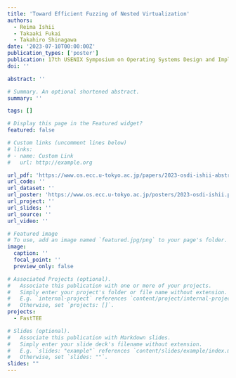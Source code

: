 ```yaml
---
title: 'Toward Efficient Fuzzing of Nested Virtualization'
authors:
  - Reima Ishii
  - Takaaki Fukai
  - Takahiro Shinagawa
date: '2023-07-10T00:00:00Z'
publication_types: ['poster']
publication: 17th USENIX Symposium on Operating Systems Design and Implementation (OSDI 2023) (Poster)
doi: ''

abstract: ''

# Summary. An optional shortened abstract.
summary: ''

tags: []

# Display this page in the Featured widget?
featured: false

# Custom links (uncomment lines below)
# links:
# - name: Custom Link
#   url: http://example.org

url_pdf: 'https://www.os.ecc.u-tokyo.ac.jp/papers/2023-osdi-ishii-abstract.pdf'
url_code: ''
url_dataset: ''
url_poster: 'https://www.os.ecc.u-tokyo.ac.jp/posters/2023-osdi-ishii.pdf'
url_project: ''
url_slides: ''
url_source: ''
url_video: ''

# Featured image
# To use, add an image named `featured.jpg/png` to your page's folder.
image:
  caption: ''
  focal_point: ''
  preview_only: false

# Associated Projects (optional).
#   Associate this publication with one or more of your projects.
#   Simply enter your project's folder or file name without extension.
#   E.g. `internal-project` references `content/project/internal-project/index.md`.
#   Otherwise, set `projects: []`.
projects:
  - FastTEE

# Slides (optional).
#   Associate this publication with Markdown slides.
#   Simply enter your slide deck's filename without extension.
#   E.g. `slides: "example"` references `content/slides/example/index.md`.
#   Otherwise, set `slides: ""`.
slides: ""
---
```

